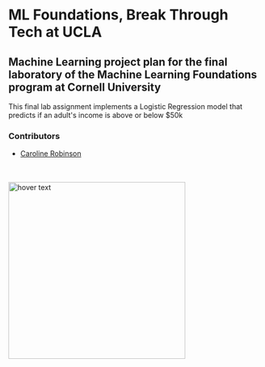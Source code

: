 # ML Foundations, Break Through Tech at UCLA
## Machine Learning project plan for the final laboratory of the Machine Learning Foundations program at Cornell University

This final lab assignment implements a Logistic Regression model that predicts if an adult's income is above or below $50k

### Contributors
* [Caroline Robinson](https://github.com/cbellerob)

<br></br>
<img src="https://tech.cornell.edu/wp-content/uploads/2020/01/4.png" width="350" title="hover text">
